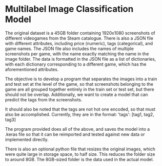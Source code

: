 # Multilabel Image Classification Model 

The original dataset is a 45GB folder containing 1920x1080 screenshots of different videogames from the Steam catalogue. There is also a JSON file with different attributes, including price (numeric), tags (categorical), and game names. The JSON file also includes the names of multiple screenshots per game, with the name exactly matching the name in the image folder. The data is formatted in the JSON file as a list of dictionaries, with each dictionary corresponding to a different game, which has the aforementioned attributes. 

The objective is to develop a program that separates the images into a train and test set at the level of the game, so that screenshots belonging to the game are all grouped together entirely in the train set or test set, but there should not be overlap. Additionally, we want to create a model that can predict the tags from the screenshots. 

It should also be noted that the tags are not hot one encoded, so that must also be accomplished. Currently, they are in the format: 'tags': [tag1, tag2, tag3]

The program provided does all of the above, and saves the model into a .keras file so that it can be reimported and tested against new data or implemented directly. 

There is also an optional python file that resizes the original images, which were quite large in storage space, to half size. This reduces the folder size to around 8GB. The 8GB-sized folder is the data used in the actual model.


